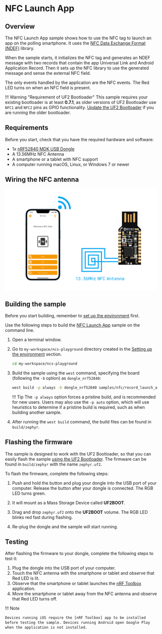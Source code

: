 # NFC Launch App

## Overview

The NFC Launch App sample shows how to use the NFC tag to launch an app on the polling smartphone. It uses the [NFC Data Exchange Format (NDEF)] library.

When the sample starts, it initializes the NFC tag and generates an NDEF message with two records that contain the app Universal Link and Android Application Record. Then it sets up the NFC library to use the generated message and sense the external NFC field.

The only events handled by the application are the NFC events. The Red LED turns on when an NFC field is present.

!!! Warning "Requirement of UF2 Bootloader"
    This sample requires your existing bootloader is at least __0.7.1__, as older versions of UF2 Bootloader use `NFC1` and `NFC2` pins as GPIO functionality. [Update the UF2 Bootloader](../../../../programming/uf2boot.md#updating-the-uf2-bootloader) if you are running the older bootloader.

## Requirements

Before you start, check that you have the required hardware and software:

- 1x [nRF52840 MDK USB Dongle](https://makerdiary.com/products/nrf52840-mdk-usb-dongle)
- A 13.56MHz NFC Antenna
- A smartphone or a tablet with NFC support
- A computer running macOS, Linux, or Windows 7 or newer

## Wiring the NFC antenna

![](../../../../assets/images/wiring_nfc_ant.png)

## Building the sample

Before you start building, remember to [set up the environment](../../setup.md) first.

Use the following steps to build the [NFC Launch App] sample on the command line.

1. Open a terminal window.

2. Go to `my-workspace/ncs-playground` directory created in the [Setting up the environment](../../setup.md#get-the-code) section.

    ``` bash linenums="1"
    cd my-workspace/ncs-playground
    ```

3. Build the sample using the `west` command, specifying the board (following the `-b` option) as `dongle_nrf52840`:

    ``` bash linenums="1"
    west build -p always -b dongle_nrf52840 samples/nfc/record_launch_app
    ```

    !!! Tip
        The `-p always` option forces a pristine build, and is recommended for new users. Users may also use the `-p auto` option, which will use heuristics to determine if a pristine build is required, such as when building another sample.

4. After running the `west build` command, the build files can be found in `build/zephyr`.

## Flashing the firmware

The sample is designed to work with the UF2 Bootloader, so that you can easily flash the sample [using the UF2 Bootloader](../../../../programming/uf2boot.md). The firmware can be found in `build/zephyr` with the name `zephyr.uf2`.

To flash the firmware, complete the following steps:

1. Push and hold the button and plug your dongle into the USB port of your computer. Release the button after your dongle is connected. The RGB LED turns green.

2. It will mount as a Mass Storage Device called __UF2BOOT__.

3. Drag and drop `zephyr.uf2` onto the __UF2BOOT__ volume. The RGB LED blinks red fast during flashing.

4. Re-plug the dongle and the sample will start running.

## Testing

After flashing the firmware to your dongle, complete the following steps to test it:

1. Plug the dongle into the USB port of your computer.
2. Touch the NFC antenna with the smartphone or tablet and observe that Red LED is lit.
3. Observe that the smartphone or tablet launches the [nRF Toolbox] application.
4. Move the smartphone or tablet away from the NFC antenna and observe that Red LED turns off.

!!! Note

    Devices running iOS require the [nRF Toolbox] app to be installed before testing the sample. Devices running Android open Google Play when the application is not installed.

[NFC Data Exchange Format (NDEF)]: https://developer.nordicsemi.com/nRF_Connect_SDK/doc/latest/nrf/libraries/nfc/ndef/index.html#lib-nfc-ndef
[NFC Launch App]: https://github.com/makerdiary/ncs-playground/tree/main/samples/nfc/record_launch_app
[nRF Toolbox]: https://www.nordicsemi.com/Software-and-Tools/Development-Tools/nRF-Toolbox